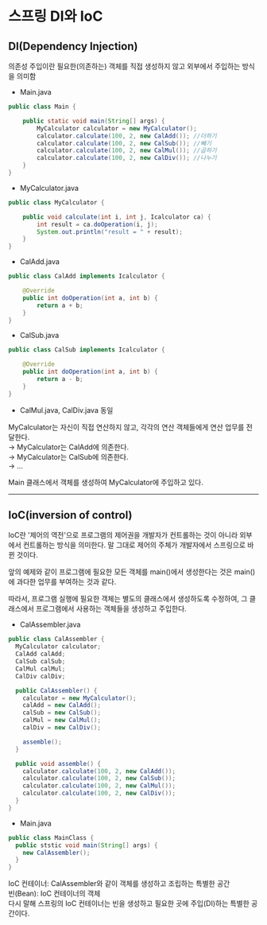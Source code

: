 # 스프링 DI와  IoC
## DI(Dependency Injection)
의존성 주입이란 필요한(의존하는) 객체를 직접 생성하지 않고 외부에서 주입하는 방식을 의미함
- Main.java
```java
public class Main {

	public static void main(String[] args) {
		MyCalculator calculator = new MyCalculator();
		calculator.calculate(100, 2, new CalAdd()); //더하기
		calculator.calculate(100, 2, new CalSub()); //빼기
		calculator.calculate(100, 2, new CalMul()); //곱하기
		calculator.calculate(100, 2, new CalDiv()); //나누기
	}
}
```
- MyCalculator.java
```java
public class MyCalculator {

	public void calculate(int i, int j, Icalculator ca) {
		int result = ca.doOperation(i, j);
		System.out.println("result = " + result);
	}
}
```
- CalAdd.java
```java
public class CalAdd implements Icalculator {

	@Override
	public int doOperation(int a, int b) {
		return a + b;
	}
}
```
- CalSub.java
```java
public class CalSub implements Icalculator {

	@Override
	public int doOperation(int a, int b) {
		return a - b;
	}
}
```
- CalMul.java, CalDiv.java 동일

MyCalculator는 자신이 직접 연산하지 않고, 각각의 연산 객체들에게 연산 업무를 전달한다.   
→ MyCalculator는 CalAdd에 의존한다.   
→ MyCalculator는 CalSub에 의존한다.   
→ ...

Main 클래스에서 객체를 생성하여 MyCalculator에 주입하고 있다.
***
## IoC(inversion of control)
IoC란 '제어의 역전'으로 프로그램의 제어권을 개발자가 컨트롤하는 것이 아니라 외부에서 컨트롤하는 방식을 의미한다.
말 그대로 제어의 주체가 개발자에서 스프링으로 바뀐 것이다.

앞의 예제와 같이 프로그램에 필요한 모든 객체를 main()에서 생성한다는 것은 main()에 과다한 업무를 부여하는 것과 같다.

따라서, 프로그램 실행에 필요한 객체는 별도의 클래스에서 생성하도록 수정하여, 그 클래스에서 프로그램에서 사용하는 객체들을 생성하고 주입한다.
- CalAssembler.java
```java
public class CalAssembler {
  MyCalculator calculator;
  CalAdd calAdd;
  CalSub calSub;
  CalMul calMul;
  CalDiv calDiv;

  public CalAssembler() {
    calculator = new MyCalculator();
    calAdd = new CalAdd();
    calSub = new CalSub();
    calMul = new CalMul();
    calDiv = new CalDiv();

    assemble();
  }

  public void assemble() {
    calculator.calculate(100, 2, new CalAdd()); 
    calculator.calculate(100, 2, new CalSub()); 
    calculator.calculate(100, 2, new CalMul()); 
    calculator.calculate(100, 2, new CalDiv());
  }
}
```
- Main.java
```java
public class MainClass {
  public ststic void main(String[] args) {
    new CalAssembler();
  }
}
```

IoC 컨테이너: CalAssembler와 같이 객체를 생성하고 조립하는 특별한 공간   
빈(Bean): IoC 컨테이너의 객체   
다시 말해 스프링의 IoC 컨테이너는 빈을 생성하고 필요한 곳에 주입(DI)하는 특별한 공간이다.
